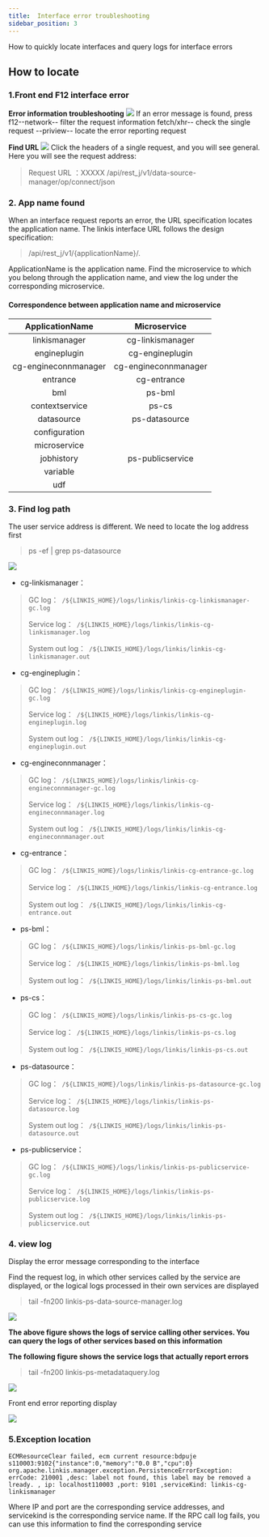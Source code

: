 ```yaml
---
title:  Interface error troubleshooting
sidebar_position: 3
---
```


How to quickly locate interfaces and query logs for interface errors

##  How to locate

###  1.Front end F12 interface error
**Error information troubleshooting**
![](/Images/tuning-and-troubleshooting/error-guide/errorMsg.png)
If an error message is found, press f12--network-- filter the request information fetch/xhr-- check the single request --priview-- locate the error reporting request

**Find URL**
![](/Images/tuning-and-troubleshooting/error-guide/findUrl.png)
Click the headers of a single request, and you will see general. Here you will see the request address:
>Request URL ：XXXXX /api/rest_j/v1/data-source-manager/op/connect/json

###  2. App name found
When an interface request reports an error, the URL specification locates the application name.
The linkis interface URL follows the design specification:
>/api/rest_j/v1/{applicationName}/.

ApplicationName is the application name. Find the microservice to which you belong through the application name, and view the log under the corresponding microservice.

####  Correspondence between application name and microservice

|ApplicationName|Microservice|
|:----:|:----:|
|linkismanager|cg-linkismanager|
|engineplugin|cg-engineplugin|
|cg-engineconnmanager|cg-engineconnmanager|
|entrance|cg-entrance|
|bml|ps-bml|
|contextservice|ps-cs|
|datasource|ps-datasource|
|configuration||
|microservice||
|jobhistory|ps-publicservice|
|variable||
|udf||


###  3. Find log path
The user service address is different. We need to locate the log address first
> ps -ef | grep  ps-datasource

![](/Images/tuning-and-troubleshooting/error-guide/logs.png)

- cg-linkismanager：
>GC log：` /${LINKIS_HOME}/logs/linkis/linkis-cg-linkismanager-gc.log`
>
>Service log：` /${LINKIS_HOME}/logs/linkis/linkis-cg-linkismanager.log`
>
>System out log：` /${LINKIS_HOME}/logs/linkis/linkis-cg-linkismanager.out`

- cg-engineplugin：
>GC log：` /${LINKIS_HOME}/logs/linkis/linkis-cg-engineplugin-gc.log`
>
>Service log：` /${LINKIS_HOME}/logs/linkis/linkis-cg-engineplugin.log`
>
>System out log：` /${LINKIS_HOME}/logs/linkis/linkis-cg-engineplugin.out`

- cg-engineconnmanager：
>GC log：` /${LINKIS_HOME}/logs/linkis/linkis-cg-engineconnmanager-gc.log`
>
>Service log：` /${LINKIS_HOME}/logs/linkis/linkis-cg-engineconnmanager.log`
>
>System out log：` /${LINKIS_HOME}/logs/linkis/linkis-cg-engineconnmanager.out`

- cg-entrance：
>GC log：` /${LINKIS_HOME}/logs/linkis/linkis-cg-entrance-gc.log`
>
>Service log：` /${LINKIS_HOME}/logs/linkis/linkis-cg-entrance.log`
>
>System out log：` /${LINKIS_HOME}/logs/linkis/linkis-cg-entrance.out`

- ps-bml：
>GC log：` /${LINKIS_HOME}/logs/linkis/linkis-ps-bml-gc.log`
>
>Service log：` /${LINKIS_HOME}/logs/linkis/linkis-ps-bml.log`
>
>System out log：` /${LINKIS_HOME}/logs/linkis/linkis-ps-bml.out`

- ps-cs：
>GC log：` /${LINKIS_HOME}/logs/linkis/linkis-ps-cs-gc.log`
>
>Service log：` /${LINKIS_HOME}/logs/linkis/linkis-ps-cs.log`
>
>System out log：` /${LINKIS_HOME}/logs/linkis/linkis-ps-cs.out`

- ps-datasource：
>GC log：` /${LINKIS_HOME}/logs/linkis/linkis-ps-datasource-gc.log`
>
>Service log：` /${LINKIS_HOME}/logs/linkis/linkis-ps-datasource.log`
>
>System out log：` /${LINKIS_HOME}/logs/linkis/linkis-ps-datasource.out`

- ps-publicservice：
>GC log：` /${LINKIS_HOME}/logs/linkis/linkis-ps-publicservice-gc.log`
>
>Service log：` /${LINKIS_HOME}/logs/linkis/linkis-ps-publicservice.log`
>
>System out log：` /${LINKIS_HOME}/logs/linkis/linkis-ps-publicservice.out`

###  4. view log
Display the error message corresponding to the interface

Find the request log, in which other services called by the service are displayed, or the logical logs processed in their own services are displayed
>tail -fn200 linkis-ps-data-source-manager.log

![](/Images/tuning-and-troubleshooting/error-guide/datasourcemanager.png)

**The above figure shows the logs of service calling other services. You can query the logs of other services based on this information**

**The following figure shows the service logs that actually report errors**

>tail -fn200 linkis-ps-metadataquery.log

![](/Images/tuning-and-troubleshooting/error-guide/errorMsgFromMeta.png)

Front end error reporting display

![](/Images/tuning-and-troubleshooting/error-guide/errorMsg.png)


### 5.Exception location
`ECMResourceClear failed, ecm current resource:bdpuje
s110003:9102{"instance":0,"memory":"0.0 B","cpu":0} org.apache.linkis.manager.exception.PersistenceErrorException: errCode: 210001 ,desc: label not found, this label may be removed a
lready. , ip: localhost110003 ,port: 9101 ,serviceKind: linkis-cg-linkismanager`

Where IP and port are the corresponding service addresses, and servicekind is the corresponding service name. If the RPC call log fails, you can use this information to find the corresponding service